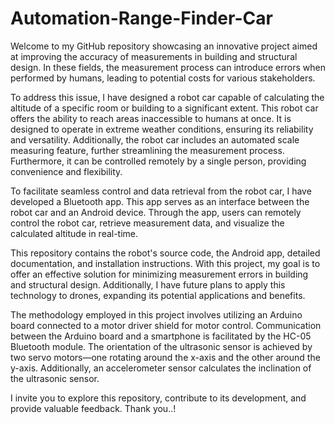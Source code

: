 # Automation-Range-Finder-Car

Welcome to my GitHub repository showcasing an innovative project aimed at improving the accuracy of measurements in building and structural design. In these fields, the measurement process can introduce errors when performed by humans, leading to potential costs for various stakeholders.

To address this issue, I have designed a robot car capable of calculating the altitude of a specific room or building to a significant extent. This robot car offers the ability to reach areas inaccessible to humans at once. It is designed to operate in extreme weather conditions, ensuring its reliability and versatility. Additionally, the robot car includes an automated scale measuring feature, further streamlining the measurement process. Furthermore, it can be controlled remotely by a single person, providing convenience and flexibility.

To facilitate seamless control and data retrieval from the robot car, I have developed a Bluetooth app. This app serves as an interface between the robot car and an Android device. Through the app, users can remotely control the robot car, retrieve measurement data, and visualize the calculated altitude in real-time.

This repository contains the robot's source code, the Android app, detailed documentation, and installation instructions. With this project, my goal is to offer an effective solution for minimizing measurement errors in building and structural design. Additionally, I have future plans to apply this technology to drones, expanding its potential applications and benefits.

The methodology employed in this project involves utilizing an Arduino board connected to a motor driver shield for motor control. Communication between the Arduino board and a smartphone is facilitated by the HC-05 Bluetooth module. The orientation of the ultrasonic sensor is achieved by two servo motors—one rotating around the x-axis and the other around the y-axis. Additionally, an accelerometer sensor calculates the inclination of the ultrasonic sensor.
 
I invite you to explore this repository, contribute to its development, and provide valuable feedback. 
Thank you..!
